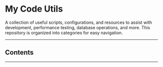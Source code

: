 # My Code Utils

 A collection of useful scripts, configurations, and resources to assist with development, performance testing, database operations, and more. This repository is organized into categories for easy navigation.

---

## Contents

<!-- TREE_START -->
<!-- TREE_END -->

---
